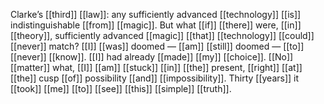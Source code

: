 Clarke’s [[third]] [[law]]: any sufficiently advanced [[technology]] [[is]] indistinguishable [[from]] [[magic]]. But what [[if]] [[there]] were, [[in]] [[theory]], sufficiently advanced [[magic]] [[that]] [[technology]] [[could]] [[never]] match? [[I]] [[was]] doomed — [[am]] [[still]] doomed — [[to]] [[never]] [[know]]. [[I]] had already [[made]] [[my]] [[choice]]. [[No]] [[matter]] what, [[I]] [[am]] [[stuck]] [[in]] [[the]] present, [[right]] [[at]] [[the]] cusp [[of]] possibility [[and]] [[impossibility]]. Thirty [[years]] it [[took]] [[me]] [[to]] [[see]] [[this]] [[simple]] [[truth]]. 
